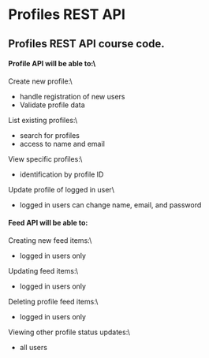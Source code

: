 # Profiles REST API

## Profiles REST API course code.

#### Profile API will be able to:\

Create new profile:\
- handle registration of new users
- Validate profile data

List existing profiles:\
- search for profiles
- access to name and email

View specific profiles:\
- identification by profile ID

Update profile of logged in user\
- logged in users can change name, email, and password

#### Feed API will be able to:

Creating new feed items:\
- logged in users only

Updating feed items:\
- logged in users only

Deleting profile feed items:\
- logged in users only

Viewing other profile status updates:\
- all users
